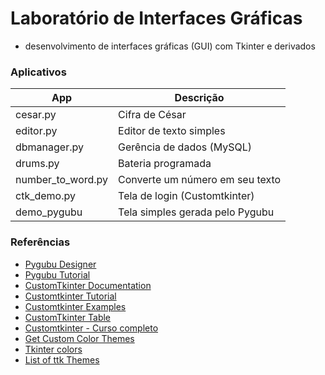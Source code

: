 # Laboratório de Interfaces Gráficas

* desenvolvimento de interfaces gráficas (GUI) com Tkinter e derivados

### Aplicativos

|App|Descrição|
|---|---|
|cesar.py|Cifra de César|
|editor.py|Editor de texto simples|
|dbmanager.py|Gerência de dados (MySQL)|
|drums.py|Bateria programada|
|number_to_word.py|Converte um número em seu texto|
|ctk_demo.py|Tela de login (Customtkinter)|
|demo_pygubu|Tela simples gerada pelo Pygubu|

### Referências

- [Pygubu Designer](https://github.com/alejandroautalan/pygubu-designer)
- [Pygubu Tutorial](https://www.youtube.com/watch?v=1FuVPUIayZ8&list=PLd1leK7rsaC-MocOxaqDuiikpkM9I-YT9)
- [CustomTkinter Documentation](https://customtkinter.tomschimansky.com/)
- [Customtkinter Tutorial](https://github.com/RoyChng/customtkinter-tutorial)
- [Customtkinter Examples](https://github.com/RoyChng/customtkinter-examples)
- [CustomTkinter Table](https://pypi.org/project/CTkTable/)
- [Customtkinter - Curso completo](https://www.youtube.com/playlist?list=PL6KTZQDPGs5gZYtK9YblxA-Te9wQM8mdb)
- [Get Custom Color Themes](https://github.com/avalon60/ctk_theme_builder/tree/develop/user_themes)
- [Tkinter colors](https://www.plus2net.com/python/tkinter-colors.php)
- [List of ttk Themes](https://wiki.tcl-lang.org/page/List+of+ttk+Themes)



